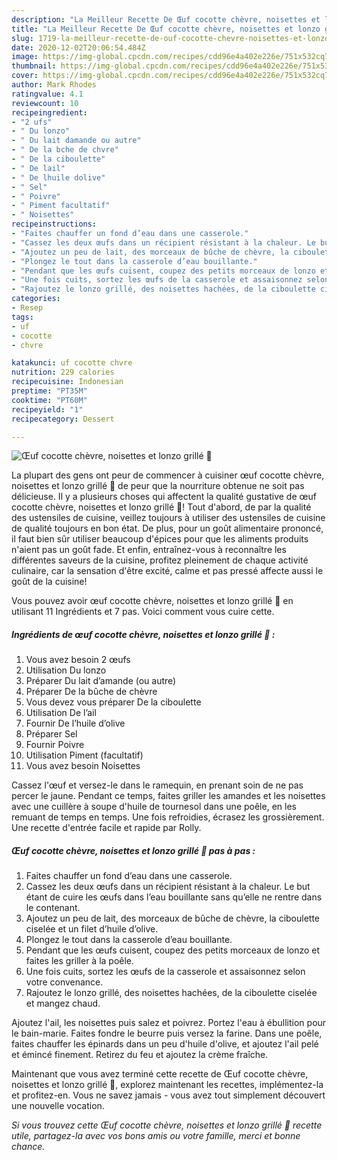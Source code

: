 ```yaml
---
description: "La Meilleur Recette De Œuf cocotte chèvre, noisettes et lonzo grillé 🍖"
title: "La Meilleur Recette De Œuf cocotte chèvre, noisettes et lonzo grillé 🍖"
slug: 1719-la-meilleur-recette-de-ouf-cocotte-chevre-noisettes-et-lonzo-grille
date: 2020-12-02T20:06:54.484Z
image: https://img-global.cpcdn.com/recipes/cdd96e4a402e226e/751x532cq70/oeuf-cocotte-chevre-noisettes-et-lonzo-grille-🍖-photo-principale-de-la-recette.jpg
thumbnail: https://img-global.cpcdn.com/recipes/cdd96e4a402e226e/751x532cq70/oeuf-cocotte-chevre-noisettes-et-lonzo-grille-🍖-photo-principale-de-la-recette.jpg
cover: https://img-global.cpcdn.com/recipes/cdd96e4a402e226e/751x532cq70/oeuf-cocotte-chevre-noisettes-et-lonzo-grille-🍖-photo-principale-de-la-recette.jpg
author: Mark Rhodes
ratingvalue: 4.1
reviewcount: 10
recipeingredient:
- "2 ufs"
- " Du lonzo"
- " Du lait damande ou autre"
- " De la bche de chvre"
- " De la ciboulette"
- " De lail"
- " De lhuile dolive"
- " Sel"
- " Poivre"
- " Piment facultatif"
- " Noisettes"
recipeinstructions:
- "Faites chauffer un fond d’eau dans une casserole."
- "Cassez les deux œufs dans un récipient résistant à la chaleur. Le but étant de cuire les œufs dans l’eau bouillante sans qu’elle ne rentre dans le contenant."
- "Ajoutez un peu de lait, des morceaux de bûche de chèvre, la ciboulette ciselée et un filet d’huile d’olive."
- "Plongez le tout dans la casserole d’eau bouillante."
- "Pendant que les œufs cuisent, coupez des petits morceaux de lonzo et faites les griller à la poêle."
- "Une fois cuits, sortez les œufs de la casserole et assaisonnez selon votre convenance."
- "Rajoutez le lonzo grillé, des noisettes hachées, de la ciboulette ciselée et mangez chaud."
categories:
- Resep
tags:
- uf
- cocotte
- chvre

katakunci: uf cocotte chvre 
nutrition: 229 calories
recipecuisine: Indonesian
preptime: "PT35M"
cooktime: "PT60M"
recipeyield: "1"
recipecategory: Dessert

---
```



![Œuf cocotte chèvre, noisettes et lonzo grillé 🍖](https://img-global.cpcdn.com/recipes/cdd96e4a402e226e/751x532cq70/oeuf-cocotte-chevre-noisettes-et-lonzo-grille-🍖-photo-principale-de-la-recette.jpg)

La plupart des gens ont peur de commencer à cuisiner œuf cocotte chèvre, noisettes et lonzo grillé 🍖 de peur que la nourriture obtenue ne soit pas délicieuse. Il y a plusieurs choses qui affectent la qualité gustative de œuf cocotte chèvre, noisettes et lonzo grillé 🍖! Tout d'abord, de par la qualité des ustensiles de cuisine, veillez toujours à utiliser des ustensiles de cuisine de qualité toujours en bon état. De plus, pour un goût alimentaire prononcé, il faut bien sûr utiliser beaucoup d'épices pour que les aliments produits n'aient pas un goût fade. Et enfin, entraînez-vous à reconnaître les différentes saveurs de la cuisine, profitez pleinement de chaque activité culinaire, car la sensation d'être excité, calme et pas pressé affecte aussi le goût de la cuisine!

<!--inarticleads1-->

Vous pouvez avoir œuf cocotte chèvre, noisettes et lonzo grillé 🍖 en utilisant 11 Ingrédients et 7 pas. Voici comment vous cuire cette.

##### Ingrédients de œuf cocotte chèvre, noisettes et lonzo grillé 🍖 :

1. Vous avez besoin 2 œufs
1. Utilisation  Du lonzo
1. Préparer  Du lait d’amande (ou autre)
1. Préparer  De la bûche de chèvre
1. Vous devez vous préparer  De la ciboulette
1. Utilisation  De l’ail
1. Fournir  De l’huile d’olive
1. Préparer  Sel
1. Fournir  Poivre
1. Utilisation  Piment (facultatif)
1. Vous avez besoin  Noisettes


Cassez l&#39;œuf et versez-le dans le ramequin, en prenant soin de ne pas percer le jaune. Pendant ce temps, faites griller les amandes et les noisettes avec une cuillère à soupe d&#39;huile de tournesol dans une poêle, en les remuant de temps en temps. Une fois refroidies, écrasez les grossièrement. Une recette d&#39;entrée facile et rapide par Rolly. 

<!--inarticleads2-->

##### Œuf cocotte chèvre, noisettes et lonzo grillé 🍖 pas à pas :

1. Faites chauffer un fond d’eau dans une casserole.
1. Cassez les deux œufs dans un récipient résistant à la chaleur. Le but étant de cuire les œufs dans l’eau bouillante sans qu’elle ne rentre dans le contenant.
1. Ajoutez un peu de lait, des morceaux de bûche de chèvre, la ciboulette ciselée et un filet d’huile d’olive.
1. Plongez le tout dans la casserole d’eau bouillante.
1. Pendant que les œufs cuisent, coupez des petits morceaux de lonzo et faites les griller à la poêle.
1. Une fois cuits, sortez les œufs de la casserole et assaisonnez selon votre convenance.
1. Rajoutez le lonzo grillé, des noisettes hachées, de la ciboulette ciselée et mangez chaud.


Ajoutez l&#39;ail, les noisettes puis salez et poivrez. Portez l&#39;eau à ébullition pour le bain-marie. Faites fondre le beurre puis versez la farine. Dans une poêle, faites chauffer les épinards dans un peu d&#39;huile d&#39;olive, et ajoutez l&#39;ail pelé et émincé finement. Retirez du feu et ajoutez la crème fraîche. 

<!--inarticleads1-->

<p>
Maintenant que vous avez terminé cette recette de Œuf cocotte chèvre, noisettes et lonzo grillé 🍖, explorez maintenant les recettes, implémentez-la et profitez-en. Vous ne savez jamais - vous avez tout simplement découvert une nouvelle vocation.
</p>

<p>
<i>Si vous trouvez cette Œuf cocotte chèvre, noisettes et lonzo grillé 🍖 recette utile, partagez-la avec vos bons amis ou votre famille, merci et bonne chance.</i>
</p>
